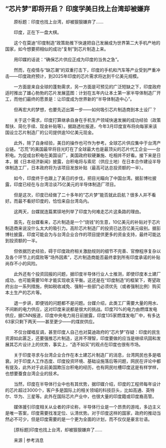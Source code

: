 ## “芯片梦”即将开启？ 印度学美日找上台湾却被嫌弃
　　原标题：印度也找上台湾，却被狠狠嫌弃了……

　　印度，正在下一盘大棋。

　　这个在莫迪“印度制造”政策助推下快速把自己发展成为世界第二大手机产地的国家，如今想要把相似的成功“复制”到芯片制造上来。

　　用印媒的话说：“确保芯片供应正成为印度的当务之急”。

　　然而，在疫情与“缺芯潮”的双重打击下，印度的手机和汽车等产业受到严重冲击——印度政府预计，到2025年印度的芯片需求将达到千亿美元规模。

　　一方面是来自全球的蓬勃需求，另一方面是可预见的广泛短缺之下，印度政府适时推出了雄心勃勃的芯片发展蓝图：计划在五年内让本土第一家半导体制造厂开工，而他们最终的愿景是：让印度成为世界新的“半导体制造中心”。

　　但再宏大的梦想，也要先迈出第一步——如何吸引芯片制造商到本土设厂？

　　关于这个需求，印度打算继承自身在手机生产领域快速发展的成功经验（政策帮扶、简化手续、现金补贴等）。据路透社报道，今年3月印度宣布将向每家来该国设立芯片制造厂的公司提供逾10亿美元现金。

　　此外，除了自身经验，美日的操作也可作为参考。全球芯片供应集中于台湾产业链。“芯荒”的美国最早将目光盯在了全球最大也是最顶尖的芯片代工企业——台积电。为促成台积电在美国设厂，美国政府软硬兼施、吃相并不好看。接下来是日本，据《日本经济新闻》披露，台积电将与索尼（供应土地）在日本合作建设半导体制造工厂，日本政府将为该项目发放补贴（最高可达总投资额的一半）。

　　如今，印度终于也跟上了美日的步伐，把目光瞄向了中国台湾。据彭博社披露，印度已经在与台湾洽谈75亿美元的半导体制造厂项目。

　　但是这次，印度已经做了二十多年的“芯片梦”能否就此启航？很多人并不看好。而最不看好印度的，恰恰来自台湾岛内。

　　这两天，台媒就连篇累牍地列举了印度为何难走芯片这条路的理由。

　　首先，在台媒看来，芯片制造是一个“烧钱”的生意，10亿美元的补贴对于芯片制造商来说没什么太大的吸引力。高阶芯片制造厂的投资已达百亿美元级别。据彭博社披露，印度可能会为与台湾企业合作的项目提供更多的资金支持，最终可能达到投资额的一半。

　　但依据历史经验，碍于印度政府相关激励规则的细节不完善、官僚程序复杂以及各个环节上的腐败等“场外因素”，芯片制造商能否最终拿到所有印度承诺的补贴尚存不小的风险。

　　此外还有个投资回报的问题，据印度半导体行业人士推测，即使印度本土建厂成功，也可能需要10年才能实现收支平衡。这还是在“印度制造”的框架下，寄望政府出台一系列措施，例如税收减免、强制一些部门必须优先（或者强制比例）购买本土生产的芯片等。

　　退一步讲，即便钱的问题都不是问题。台媒介绍，此类工厂需要大量的用水、不间断的电力供应，这对印度来说都是很大的挑战。印度70%的电力由燃煤发电供应，据CNN报道，印度中央电力局日前披露，印度135家燃煤发电厂中，有多达63家只剩下两天——甚至更少——的煤炭供应。

　　不仅台媒唱反调，甚至印度人自己也对莫迪政府的“芯片梦”存疑：印度的民生资源如此匮乏，还要强推芯片制造，这并不理智，印度要做的应当是继续巩固和发展其芯片设计上的优势，事实上，“造不如买”的观点在印度也很有市场。

　　关于印度寻求与台湾企业合作在本土建芯片制造厂的消息，台湾网民也多是唱衰。对于印度人工作态度、印度投资环境、基础设施落后等问题，网民在评论中都有提及，此外对于此前美国欺压台积电的经历，也有网民吐槽印度这是有样学样，也想要蚕食台湾企业的技术。

　　当然，印度在半导体行业中也有其优势，据印媒介绍，印度的工程师每年设计的芯片超过3000个，客户多是国际上的相关领域的科技巨头，比如高通、英特尔、华为、三星等。此外在国际芯片产业中，也很大量的印度籍或印度裔高管。

　　媒体援引印度相关从业者的评论称，半导体行业是一个昂贵的游戏，多边主义是唯一答案，印度需要找准定位、认清优势。对于印度这样的国家，政府的推动当然必不可少，但是印度需要的是一个更为全面的计划，而不仅仅是豪言壮语。

　　[原标题]印度也找上台湾，却被狠狠嫌弃了……

　　来源 | 参考消息


